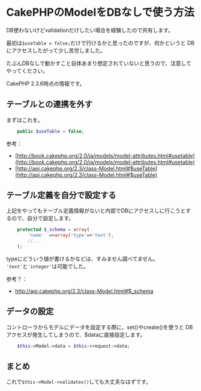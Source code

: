 # CakePHPのModelをDBなしで使う方法

DB使わないけどvalidationだけしたい場合を経験したので共有します。

最初は`$useTable = false;`だけで行けるかと思ったのですが、何かというと
DBにアクセスしたがって少し苦労しました。

たぶんDBなしで動かすこと自体あまり想定されていないと思うので、注意して
やってください。

CakePHP 2.3.6時点の情報です。

## テーブルとの連携を外す

まずはこれを。

```PHP
    public $useTable = false;
```

参考：
- [http://book.cakephp.org/2.0/ja/models/model-attributes.html#usetable](http://book.cakephp.org/2.0/ja/models/model-attributes.html#usetable)
- [http://api.cakephp.org/2.3/class-Model.html#$useTable](http://api.cakephp.org/2.3/class-Model.html#$useTable)

## テーブル定義を自分で設定する

上記をやってもテーブル定義情報がないと内部でDBにアクセスしに行こうとす
るので、自分で設定します。

```PHP
    protected $_schema = array(
        'name'  =>array('type'=>'text'),
        //...
    );
```

typeにどういう値が書けるかなどは、すみません調べてません。
`'text'`と`'integer'`は可能でした。

参考？：
- http://api.cakephp.org/2.3/class-Model.html#$_schema

## データの設定

コントローラからモデルにデータを設定する際に、set()やcreate()を使うと
DBアクセスが発生してしまうので、$dataに直接設定します。

```PHP
    $this->Model->data = $this->request->data;
```

## まとめ

これで`$this->Model->validates()`しても大丈夫なはずです。
